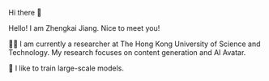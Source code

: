 Hi there 👋

Hello! I am Zhengkai Jiang. Nice to meet you!

👨‍💻‍ I am currently a researcher at The Hong Kong University of Science and Technology. My research focuses on content generation and AI Avatar.

👋 I like to train large-scale models.
